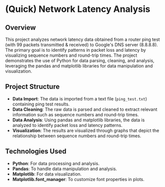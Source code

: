 # (Quick) Network Latency Analysis

## Overview

This project analyzes network latency data obtained from a router ping test (with 99 packets transmitted & received) to Google's DNS server (8.8.8.8). 
The primary goal is to identify patterns in packet loss and latency by visualizing sequence numbers and round-trip times. 
The project demonstrates the use of Python for data parsing, cleaning, and analysis, leveraging the pandas and matplotlib libraries 
for data manipulation and visualization.

## Project Structure

- **Data Import**: The data is imported from a text file (`ping_test.txt`) containing ping test results.
- **Data Cleaning**: The raw data is parsed and cleaned to extract relevant information such as sequence numbers and round-trip times.
- **Data Analysis**: Using pandas and matplotlib libraries, the data is analyzed to identify packet loss and latency patterns.
- **Visualization**: The results are visualized through graphs that depict the relationship between sequence numbers and round-trip times.

## Technologies Used

- **Python**: For data processing and analysis.
- **Pandas**: To handle data manipulation and analysis.
- **Matplotlib**: For data visualization.
- **Matplotlib.font_manager**: To customize font properties in plots.
